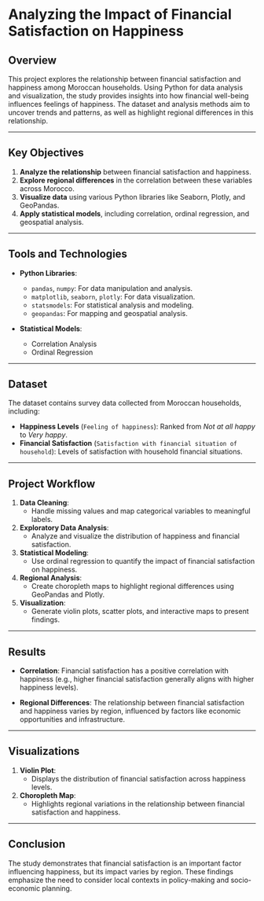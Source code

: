 # **Analyzing the Impact of Financial Satisfaction on Happiness**

## **Overview**
This project explores the relationship between financial satisfaction and happiness among Moroccan households. Using Python for data analysis and visualization, the study provides insights into how financial well-being influences feelings of happiness. The dataset and analysis methods aim to uncover trends and patterns, as well as highlight regional differences in this relationship.

---

## **Key Objectives**
1. **Analyze the relationship** between financial satisfaction and happiness.
2. **Explore regional differences** in the correlation between these variables across Morocco.
3. **Visualize data** using various Python libraries like Seaborn, Plotly, and GeoPandas.
4. **Apply statistical models**, including correlation, ordinal regression, and geospatial analysis.

---

## **Tools and Technologies**
- **Python Libraries**:
  - `pandas`, `numpy`: For data manipulation and analysis.
  - `matplotlib`, `seaborn`, `plotly`: For data visualization.
  - `statsmodels`: For statistical analysis and modeling.
  - `geopandas`: For mapping and geospatial analysis.

- **Statistical Models**:
  - Correlation Analysis
  - Ordinal Regression

---

## **Dataset**
The dataset contains survey data collected from Moroccan households, including:
- **Happiness Levels** (`Feeling of happiness`): Ranked from *Not at all happy* to *Very happy*.
- **Financial Satisfaction** (`Satisfaction with financial situation of household`): Levels of satisfaction with household financial situations.

---

## **Project Workflow**
1. **Data Cleaning**:
   - Handle missing values and map categorical variables to meaningful labels.
2. **Exploratory Data Analysis**:
   - Analyze and visualize the distribution of happiness and financial satisfaction.
3. **Statistical Modeling**:
   - Use ordinal regression to quantify the impact of financial satisfaction on happiness.
4. **Regional Analysis**:
   - Create choropleth maps to highlight regional differences using GeoPandas and Plotly.
5. **Visualization**:
   - Generate violin plots, scatter plots, and interactive maps to present findings.

---

## **Results**
- **Correlation**:
  Financial satisfaction has a positive correlation with happiness (e.g., higher financial satisfaction generally aligns with higher happiness levels).
  
- **Regional Differences**:
  The relationship between financial satisfaction and happiness varies by region, influenced by factors like economic opportunities and infrastructure.

---

## **Visualizations**
1. **Violin Plot**:
   - Displays the distribution of financial satisfaction across happiness levels.
2. **Choropleth Map**:
   - Highlights regional variations in the relationship between financial satisfaction and happiness.

---

## **Conclusion**
The study demonstrates that financial satisfaction is an important factor influencing happiness, but its impact varies by region. These findings emphasize the need to consider local contexts in policy-making and socio-economic planning.
